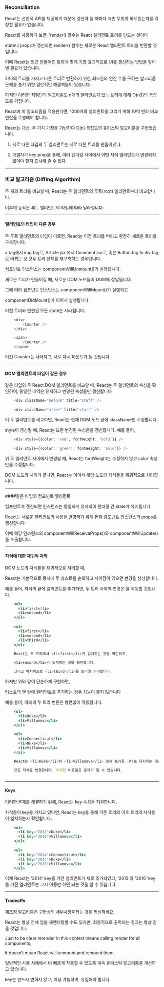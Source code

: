 ### Reconciliation
React는 선언적 API를 제공하기 때문에 갱신이 될 때마다 매번 무엇이 바뀌었는지를 걱정할 필요가 없습니다. 

React를 사용하다 보면, ’render() 함수는 React 엘리먼트 트리를 만드는 것이다

state나 props가 갱신되면 render() 함수는 새로운 React 엘리먼트 트리를 반환할 것입니다. 

이때 React는 방금 만들어진 트리에 맞게 가장 효과적으로 UI를 갱신하는 방법을 알아낼 필요가 있습니다.

하나의 트리를 가지고 다른 트리로 변환하기 위한 최소한의 연산 수를 구하는 알고리즘 문제를 풀기 위한 일반적인 해결책들이 있습니다.

하지만 이러한 최첨단의 알고리즘도 n개의 엘리먼트가 있는 트리에 대해 O(n3)의 복잡도를 가집니다.

React에 이 알고리즘을 적용한다면, 1000개의 엘리먼트를 그리기 위해 10억 번의 비교 연산을 수행해야 합니다. 

React는 대신, 두 가지 가정을 기반하여 O(n) 복잡도의 휴리스틱 알고리즘을 구현했습니다.

1. 서로 다른 타입의 두 엘리먼트는 서로 다른 트리를 만들어낸다.

2. 개발자가 key prop을 통해, 여러 렌더링 사이에서 어떤 자식 엘리먼트가 변경되지 않아야 할지 표시해 줄 수 있다.
* * *
### 비교 알고리즘 (Diffing Algorithm)
두 개의 트리를 비교할 때, React는 두 엘리먼트의 루트(root) 엘리먼트부터 비교합니다. 

이후의 동작은 루트 엘리먼트의 타입에 따라 달라집니다.
* * *
#### 엘리먼트의 타입이 다른 경우
두 루트 엘리먼트의 타입이 다르면, React는 이전 트리를 버리고 완전히 새로운 트리를 구축합니다.

a tag에서 img tag로, Article jsx 에서 Comment jsx로, 혹은 Button tag to div tag로 바뀌는 것 모두 트리 전체를 재구축하는 경우입니다.

컴포넌트 인스턴스는 componentWillUnmount()가 실행됩니다. 



새로운 트리가 만들어질 때, 새로운 DOM 노드들이 DOM에 삽입됩니다.

그에 따라 컴포넌트 인스턴스는 componentWillMount()가 실행되고

componentDidMount()가 이어서 실행됩니다.

이전 트리와 연관된 모든 state는 사라집니다.

``` typescript jsx
    <div>
        <Counter />
    </div>

    <span>
        <Counter />
    </span>
```
이전 Counter는 사라지고, 새로 다시 마운트가 될 것입니다.

* * * 
#### DOM 엘리먼트의 타입이 같은 경우

같은 타입의 두 React DOM 엘리먼트를 비교할 때, React는 두 엘리먼트의 속성을 확인하여, 동일한 내역은 유지하고 변경된 속성들만 갱신합니다

``` typescript jsx
    <div className="before" title="stuff" />
    
    <div className="after" title="stuff" />
```

이 두 엘리먼트를 비교하면, React는 현재 DOM 노드 상에 className만 수정합니다

style이 갱신될 때, React는 또한 변경된 속성만을 갱신합니다. 예를 들어,

``` typescript jsx
    <div style={{color: 'red', fontWeight: 'bold'}} />
    
    <div style={{color: 'green', fontWeight: 'bold'}} />
```
위 두 엘리먼트 사이에서 변경될 때, React는 fontWeight는 수정하지 않고 color 속성 만을 수정합니다.

DOM 노드의 처리가 끝나면, React는 이어서 해당 노드의 자식들을 재귀적으로 처리합니다.
* * * 

####같은 타입의 컴포넌트 엘리먼트

컴포넌트가 갱신되면 인스턴스는 동일하게 유지되어 렌더링 간 state가 유지됩니다

React는 새로운 엘리먼트의 내용을 반영하기 위해 현재 컴포넌트 인스턴스의 props를 갱신합니다

이때 해당 인스턴스의 componentWillReceiveProps()와 componentWillUpdate()를 호출합니다.
 
* * *
#### 자식에 대한 재귀적 처리

DOM 노드의 자식들을 재귀적으로 처리할 때,

React는 기본적으로 동시에 두 리스트를 순회하고 차이점이 있으면 변경을 생성합니다.

예를 들어, 자식의 끝에 엘리먼트를 추가하면, 두 트리 사이의 변경은 잘 작동할 것입니다.

``` jsx
    <ul>
      <li>first</li>
      <li>second</li>
    </ul>
    
    <ul>
      <li>first</li>
      <li>second</li>
      <li>third</li>
    </ul>
    
    React는 두 트리에서 <li>first</li>가 일치하는 것을 확인하고,

    <li>second</li>가 일치하는 것을 확인합니다. 

    그리고 마지막으로 <li>third</li>를 트리에 추가합니다.
```

하지만 위와 같이 단순하게 구현하면, 

리스트의 맨 앞에 엘리먼트를 추가하는 경우 성능이 좋지 않습니다

예를 들어, 아래의 두 트리 변환은 형편없이 작동합니다.

``` jsx
    <ul>
      <li>Duke</li>
      <li>Villanova</li>
    </ul>
    
    <ul>
      <li>Connecticut</li>
      <li>Duke</li>
      <li>Villanova</li>
    </ul>

    React는 <li>Duke</li>와 <li>Villanova</li> 종속 트리를 그대로 유지하는 대신

    모든 자식을 변경합니다. 이러한 비효율은 문제가 될 수 있습니다.
   
```

* * *
#### Keys

이러한 문제를 해결하기 위해, React는 key 속성을 지원합니다.

자식들이 key를 가지고 있다면, React는 key를 통해 기존 트리와 이후 트리의 자식들이 일치하는지 확인합니다. 

``` jsx
    <ul>
      <li key="2015">Duke</li>
      <li key="2016">Villanova</li>
    </ul>
    
    <ul>
      <li key="2014">Connecticut</li>
      <li key="2015">Duke</li>
      <li key="2016">Villanova</li>
    </ul>
```

이제 React는 '2014' key를 가진 엘리먼트가 새로 추가되었고, '2015'와 '2016' key를 가진 엘리먼트는 그저 이동만 하면 되는 것을 알 수 있습니다.
* * *

#### Tradeoffs

재조정 알고리즘은 구현상의 세부사항이라는 것을 명심하세요.

React는 항상 전체 앱을 재렌더링할 수도 있지만, 최종적으로 출력되는 결과는 항상 같을 것입니다. 

Just to be clear rerender in this context means calling render for all components, 

it doesn’t mean React will unmount and remount them.

일반적인 사용 사례에서 더 빠르게 작동할 수 있도록 계속 휴리스틱 알고리즘을 개선하고 있습니다. 

key는 반드시 변하지 않고, 예상 가능하며, 유일해야 합니다
